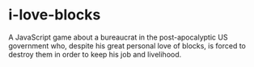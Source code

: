 # i-love-blocks
A JavaScript game about a bureaucrat in the post-apocalyptic US government who, despite his great personal love of blocks, is forced to destroy them in order to keep his job and livelihood.
